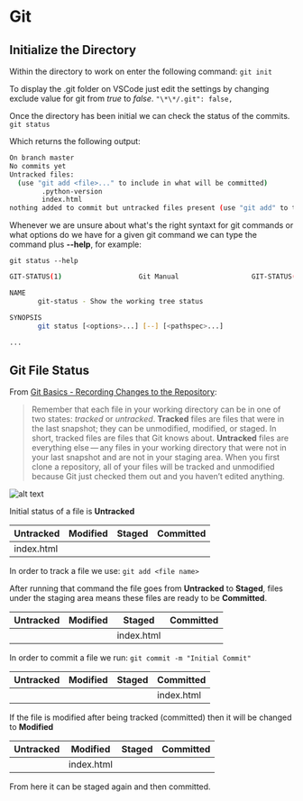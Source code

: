# Git

## Initialize the Directory

Within the directory to work on enter the following command:
`git init`

To display the .git folder on VSCode just edit the settings by changing exclude value for git from _true_ to _false_.
`"\*\*/.git": false,`

Once the directory has been initial we can check the status of the commits.
`git status`

Which returns the following output:

```sh
On branch master
No commits yet
Untracked files:
  (use "git add <file>..." to include in what will be committed)
        .python-version
        index.html
nothing added to commit but untracked files present (use "git add" to track)
```

Whenever we are unsure about what's the right syntaxt for git commands or what options do we have for a given git command we can type the command plus **--help**, for example:

`git status --help`

```sh
GIT-STATUS(1)					Git Manual					GIT-STATUS(1)

NAME
       git-status - Show the working tree status

SYNOPSIS
       git status [<options>...] [--] [<pathspec>...]

...
```

## Git File Status

From [Git Basics - Recording Changes to the Repository](https://git-scm.com/book/en/v2/Git-Basics-Recording-Changes-to-the-Repository#:~:text=Untracked%20files%20are%20everything%20else,not%20in%20your%20staging%20area.&text=As%20you%20edit%20files%2C%20Git,them%20since%20your%20last%20commit.):

> Remember that each file in your working directory can be in one of two states: _tracked_ or _untracked_.
> **Tracked** files are files that were in the last snapshot; they can be unmodified, modified, or staged. In short, tracked files are files that Git knows about.
> **Untracked** files are everything else — any files in your working directory that were not in your last snapshot and are not in your staging area.
> When you first clone a repository, all of your files will be tracked and unmodified because Git just checked them out and you haven’t edited anything.

![alt text](https://git-scm.com/book/en/v2/images/lifecycle.png)

Initial status of a file is **Untracked**

| Untracked  | Modified | Staged | Committed |
| ---------- | -------- | ------ | --------- |
| index.html |          |        |           |

In order to track a file we use:
`git add <file name>`

After running that command the file goes from **Untracked** to **Staged**, files under the staging area means these files are ready to be **Committed**.

| Untracked | Modified | Staged     | Committed |
| --------- | -------- | ---------- | --------- |
|           |          | index.html |           |

In order to commit a file we run:
`git commit -m "Initial Commit"`

| Untracked | Modified | Staged | Committed  |
| --------- | -------- | ------ | ---------- |
|           |          |        | index.html |

If the file is modified after being tracked (committed) then it will be changed to **Modified**

| Untracked | Modified   | Staged | Committed |
| --------- | ---------- | ------ | --------- |
|           | index.html |        |           |

From here it can be staged again and then committed.
